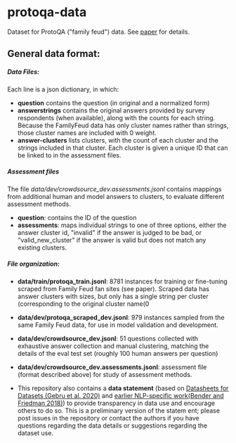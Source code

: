 # protoqa-data


Dataset for ProtoQA	 ("family feud") data.  See [paper](https://arxiv.org/abs/2005.00771) for details.

## General data format:

##### Data Files: 
Each line is a json dictionary, in which:
* **question** contains the question (in original and a normalized form)
* **answerstrings** contains the original answers provided by survey respondents (when available), along with the counts for each string. Because the FamilyFeud data has only cluster names rather than strings, those cluster names are included with 0 weight.
* **answer-clusters** lists clusters, with the count of each cluster and the strings included in that cluster.  Each cluster is given a unique ID that can be linked to in the assessment files. 

##### Assessment files

The file *data/dev/crowdsource_dev.assessments.jsonl* contains mappings from additional human and model answers to clusters, to evaluate different assessment methods. 
* **question**: contains the ID of the question
* **assessments**: maps individual strings to one of three options, either the answer cluster id, "invalid" if the answer is judged to be bad, or "valid_new_cluster" if the answer is valid but does not match any existing clusters. 

##### File organization:

* **data/train/protoqa_train.jsonl**: 8781 instances for training or fine-tuning scraped from Family Feud fan sites (see paper). Scraped data has answer clusters with sizes, but only has a single string per cluster (corresponding to the original cluster name(0
* **data/dev/protoqa_scraped_dev.jsonl**: 979 instances sampled from the same Family Feud data, for use in model validation and development. 
* **data/dev/crowdsource_dev.jsonl**: 51 questions collected with exhaustive answer collection and manual clustering, matching the details of the eval test set (roughly 100 human answers per question)
* **data/dev/crowdsource_dev.assessments.jsonl**: assessment file (format described above) for study of assessment methods. 




* This repository also contains a **data statement** (based on [Datasheets for Datasets (Gebru et al. 2020)](https://arxiv.org/pdf/1803.09010.pdf) and [earlier NLP-specific work(Bender and Friedman 2018)](https://www.aclweb.org/anthology/Q18-1041.pdf)) to provide transparency in data use and encourage others to do so.  This is a preliminary version of the statem	ent; please post issues in the repository or contact the authors if you have questions regarding the data details or suggestions regarding the dataset use. 

